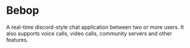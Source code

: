 # Bebop
A real-time discord-style chat application between two or more users. It also supports voice calls, video calls, community servers and other features.
